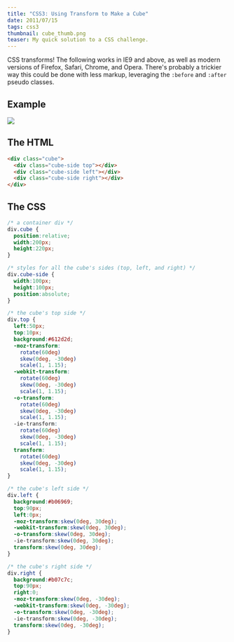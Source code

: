 ```yaml
---
title: "CSS3: Using Transform to Make a Cube"
date: 2011/07/15
tags: css3
thumbnail: cube_thumb.png
teaser: My quick solution to a CSS challenge.
---
```


CSS transforms! The following works in IE9 and above, as well as modern versions of Firefox, Safari, Chrome, and Opera. There's probably a trickier way this could be done with less markup, leveraging the <code>:before</code> and <code>:after</code> pseudo classes.

## Example

<img src="/images/blog/cube.png" />

## The HTML

``` html
<div class="cube">
  <div class="cube-side top"></div>
  <div class="cube-side left"></div>
  <div class="cube-side right"></div>
</div>
```

## The CSS

``` css
/* a container div */
div.cube {
  position:relative;
  width:200px;
  height:220px;
}

/* styles for all the cube's sides (top, left, and right) */
div.cube-side {
  width:100px;
  height:100px;
  position:absolute;
}

/* the cube's top side */
div.top {
  left:50px;
  top:10px;
  background:#612d2d;
  -moz-transform:
    rotate(60deg)
    skew(0deg, -30deg)
    scale(1, 1.15);
  -webkit-transform:
    rotate(60deg)
    skew(0deg, -30deg)
    scale(1, 1.15);
  -o-transform:
    rotate(60deg)
    skew(0deg, -30deg)
    scale(1, 1.15);
  -ie-transform:
    rotate(60deg)
    skew(0deg, -30deg)
    scale(1, 1.15);
  transform:
    rotate(60deg)
    skew(0deg, -30deg)
    scale(1, 1.15);
}

/* the cube's left side */
div.left {
  background:#b06969;
  top:90px;
  left:0px;
  -moz-transform:skew(0deg, 30deg);
  -webkit-transform:skew(0deg, 30deg);
  -o-transform:skew(0deg, 30deg);
  -ie-transform:skew(0deg, 30deg);
  transform:skew(0deg, 30deg);
}

/* the cube's right side */
div.right {
  background:#b07c7c;
  top:90px;
  right:0;
  -moz-transform:skew(0deg, -30deg);
  -webkit-transform:skew(0deg, -30deg);
  -o-transform:skew(0deg, -30deg);
  -ie-transform:skew(0deg, -30deg);
  transform:skew(0deg, -30deg);
}
```
